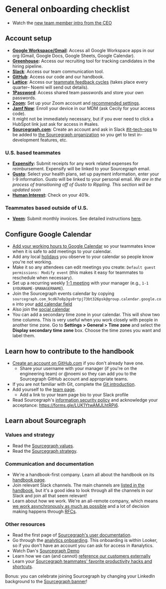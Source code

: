 # General onboarding checklist

- Watch the [new team member intro from the CEO](https://www.youtube.com/watch?v=EVHUGZe5uts)

## Account setup

- **[Google Workspace/Gmail](https://www.google.com/gmail/)**: Access all Google Workspace apps in our org (Gmail, Google Docs, Google Sheets, Google Calendar).
- **[Greenhouse](https://www.greenhouse.io/):** Access our recruiting tool for tracking candidates in the hiring pipeline.
- **[Slack](https://slack.com/)**: Access our team communication tool.
- **[GitHub](https://github.com/sourcegraph/)**: Access our code and our handbook.
- **[Lattice](https://sourcegraph.latticehq.com/)**: Access our [teammate feedback cycles](../review-cycles/index.md) (takes place every quarter– Noemi will send out details).
- **[1Password](https://1password.com/)**: Access shared team passwords and store your own passwords.
- **[Zoom](https://zoom.us/signin):** Set up your Zoom account and [recommended settings](../../communication.md#video-calls).
- **[Jamf Now](https://sourcegraph.jamfcloud.com/)**: Enroll your device in our MDM (ask Cecily for your access code).
- It might not be immediately necessary, but if you ever need to click a HubSpot link just ask for access in #sales.
- **[Sourcegraph.com](https://sourcegraph.com)**: Create an account and ask in Slack [#it-tech-ops](https://sourcegraph.slack.com/archives/C01CSS3TC75) to be added to [the Sourcegraph organization](https://sourcegraph.com/organizations/sourcegraph/settings/members) so you get to test in-development features, etc. 

### U.S. based teammates

- **[Expensify](https://www.expensify.com/signin):** Submit receipts for any work related expenses for reimbursement. Expensify will be linked to your Sourcegraph email.
- **[Gusto](https://gusto.com/)**: Select your health plans, set up payment information, enter your I-9 information. Gusto will be linked to your personal email. *We are in the process of transitioning off of Gusto to Rippling. This section will be updated soon*
- **[Human Interest](https://humaninterest.com/):** Check on your 401k.

### Teammates based outside of U.S.

- **[Veem](https://veem.com/)**: Submit monthly invoices. See detailed instructions [here](../../ops/finance/invoices.md).

## Configure Google Calendar

- [Add your working hours to Google Calendar](https://calendar.google.com/calendar/r/settings) so your teammates know when it is safe to add meetings to your calendar.
- Add any local [holidays](../holidays.md) you observe to your calendar so people know you're not working.
- Make it so any attendees can edit meetings you create: `Default guest permissions: Modify event` (this makes it easy for teammates to reschedule when necessary).
- Set up a recurring weekly [1-1 meeting](../../leadership/1-1.md) with your manager (e.g., `1-1 $YOURNAME-$MANAGERNAME`).
- Join the Sourcegraph events calendar by copying `sourcegraph.com_9cd67o8p3gs0rtpj73bt326psk@group.calendar.google.com` into your [add calendar field](https://calendar.google.com/calendar/u/0/r/settings/addcalendar?)
- Also join the [social calendar](../../../company/remote/social_calendar.md)
- You can add a secondary time zone in your calendar. This will show two time columns. This is very useful when you work closely with people in another time zone. Go to **Settings > General > Time zone** and select the **Display secondary time zone** box. Choose the time zones you want and label them.

## Learn how to contribute to the handbook

- [Create an account on GitHub.com](https://github.com/join) if you don't already have one.
   - Share your username with your manager (if you're on the engineering team) or @noemi so they can add you to the Sourcegraph GitHub account and appropriate teams.
- If you are not familiar with Git, complete the [Git introduction](git_intro.md).
- Add yourself to the [team page](../../../company/team/index.md).
  - Add a link to your team page bio to your Slack profile
- Read Sourcegraph's [information security policy](https://about.sourcegraph.com/security) and acknowledge your acceptance: https://forms.gle/LUK1YtwAMJLhtRPi6.

## Learn about Sourcegraph

### Values and strategy

- Read the [Sourcegraph values](../../../company/values.md).
- Read the [Sourcegraph strategy](../../../company/strategy.md).

### Communication and documentation

- We're a handbook-first company. Learn all about the handbook on its [handbook page](../../usage.md).
- Join relevant Slack channels. The main channels are [listed in the handbook](../../communication/team_chat.md#channels), but it's a good idea to look through all the channels in our Slack and join all that seem relevant!
- Learn about how we work. We're an all-remote company, which means [we work asynchronously as much as possible](../../../company/remote/index.md#all-remote) and a lot of decision making happens through [RFCs](../../communication/rfcs/index.md).

### Other resources

- Read the first page of [Sourcegraph's user documentation](https://docs.sourcegraph.com/user).
- Go through the [analytics onboarding](https://sourcegraph.looker.com/projects/sourcegraph_events/files/1_home.md). This onboarding is within Looker, so if you don't have an account you can ask for access in #analytics.
- Watch Dan's [Sourcegraph Demo](https://drive.google.com/file/d/1VUZ0rnZQpNgjtGDI0tMC-h-OtL0Czz8H/view)
- Learn how we can (and cannot) [reference our customers externally](../../sales/index.md#customer)
- Learn your [Sourcegraph teammates' favorite productivity hacks and shortcuts](../../../company/remote/teammate-recommended_productivity_hacks.md).

Bonus: you can celebrate joining Sourcegraph by changing your LinkedIn background to the [Sourcegraph banner](https://drive.google.com/file/d/1Fgrn_vaVVHVcKTaX9g5fDh9_Bwk9jL3E/view?usp=sharing)!
